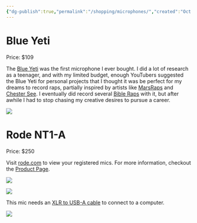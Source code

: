 ```yaml
---
{"dg-publish":true,"permalink":"/shopping/microphones/","created":"Oct 06, 2023, 10:15 PM","updated":""}
---
```



# Blue Yeti

Price: $109

The [Blue Yeti](https://www.logitechg.com/en-us/products/streaming-gear/yeti-premium-usb-microphone.988-000103.html) was the first microphone I ever bought. I did a lot of research as a teenager, and with my limited budget, enough YouTubers suggested the Blue Yeti for personal projects that I thought it was be perfect for my dreams to record raps, partially inspired by artists like [MarsRaps](https://www.youtube.com/watch?v=1a_SUJQAnpI) and [Chester See](https://youtu.be/J6mNmu1KHHA?si=9m08Jt6UIwy3FvNy&t=77). I eventually did record several [Bible Raps](https://www.youtube.com/watch?v=FkZF-Fp1iqk&list=PLd8VdbWP8YWvrwAVEA5AVyOa5VC_MEjlC) with it, but after awhile I had to stop chasing my creative desires to pursue a career.

![](https://m.media-amazon.com/images/I/61kvHHN7y7L._AC_SL1500_.jpg)
# Rode NT1-A

Price: $250

Visit [rode.com](https://warranty.rode.com/my_mics) to view your registered mics. For more information, checkout the [Product Page](https://rode.com/en-us/microphones/studio-condenser/nt1a).

![](https://i.imgur.com/08JYp8h.png)


![](https://i.imgur.com/P1CHBwJ.png)

This mic needs an [XLR to USB-A cable](https://www.amazon.com/Microphone-HOSONGIN-Converter-Connector-Microphones/dp/B09JSPP9LS/ref=sr_1_3) to connect to a computer.

![](https://m.media-amazon.com/images/I/61PxjJ+4t0L._AC_SL1500_.jpg)